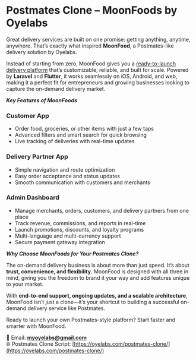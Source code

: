 # Postmates Clone – MoonFoods by Oyelabs

Great delivery services are built on one promise: getting anything, anytime, anywhere. That’s exactly what inspired **MoonFood**, a Postmates-like delivery solution by Oyelabs.  

Instead of starting from zero, MoonFood gives you a [ready-to-launch delivery platform](https://oyelabs.com/postmates-clone/) that’s customizable, reliable, and built for scale. Powered by **Laravel** and **Flutter**, it works seamlessly on iOS, Android, and web, making it a perfect fit for entrepreneurs and growing businesses looking to capture the on-demand delivery market.  

***Key Features of MoonFoods***

### Customer App
- Order food, groceries, or other items with just a few taps  
- Advanced filters and smart search for quick browsing  
- Live tracking of deliveries with real-time updates  

### Delivery Partner App
- Simple navigation and route optimization  
- Easy order acceptance and status updates  
- Smooth communication with customers and merchants  

### Admin Dashboard
- Manage merchants, orders, customers, and delivery partners from one place  
- Track revenue, commissions, and reports in real-time  
- Launch promotions, discounts, and loyalty programs  
- Multi-language and multi-currency support  
- Secure payment gateway integration  

***Why Choose MoonFoods for Your Postmates Clone?***

The on-demand delivery business is about more than just speed. It’s about **trust, convenience, and flexibility**. MoonFood is designed with all three in mind, giving you the freedom to brand it your way and add features unique to your market.  

With **end-to-end support, ongoing updates, and a scalable architecture**, MoonFood isn’t just a clone—it’s your shortcut to building a successful on-demand delivery service like Postmates.  

Ready to launch your own Postmates-style platform? Start faster and smarter with MoonFood.  

📧 Email: **myoyelabs@gmail.com**  
🌐 Postmates Clone Script: [https://oyelabs.com/postmates-clone/](https://oyelabs.com/postmates-clone/)  
